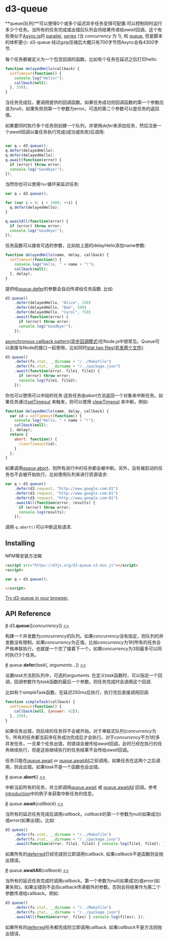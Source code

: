 # d3-queue

**queue(队列)**可以使得0个或多个延迟异步任务变得可配置:可以控制同时运行多少个任务。当所有的任务完成或出错后队列会将结果传递给*await*回调。这个有些类似于[Async.js](https://github.com/caolan/async)的 [parallel](https://github.com/caolan/async#paralleltasks-callback), [series](https://github.com/caolan/async#seriestasks-callback) (当 *concurrency* 为 1), 和 [queue](https://github.com/caolan/async#queue), 但是脚本的体积更小: d3-queue 经过gzip压缩后大概只有700字节而Async会有4300字节.


每个任务都被定义为一个包含回调的函数。比如有个任务在延迟之后打印hello:

```js
function delayedHello(callback) {
  setTimeout(function() {
    console.log("Hello!");
    callback(null);
  }, 250);
}
```

当任务完成后，要调用提供的回调函数。如果任务成功则回调函数的第一个参数应该为null，如果失败则第一个参数为error。可选的第二个参数可以是任务的返回值。

如果要同时执行多个任务则创建一个队列，并使用*defer*来添加任务，然后注册一个*await*回调以备任务执行完成(成功或失败)后调用:

```js

var q = d3.queue();
q.defer(delayedHello);
q.defer(delayedHello);
q.await(function(error) {
  if (error) throw error;
  console.log("Goodbye!");
});

```

当然你也可以使用`for`循环来延迟任务:


```js
var q = d3.queue();

for (var i = 0; i < 1000; ++i) {
  q.defer(delayedHello);
}

q.awaitAll(function(error) {
  if (error) throw error;
  console.log("Goodbye!");
});
```

任务函数可以接收可选的参数，比如给上面的delayHello添加name参数:

```js
function delayedHello(name, delay, callback) {
  setTimeout(function() {
    console.log("Hello, " + name + "!");
    callback(null);
  }, delay);
}
```

提供给[*queue*.defer](#queue_defer)的参数会自动传递给任务函数. 比如:

```js
d3.queue()
    .defer(delayedHello, "Alice", 250)
    .defer(delayedHello, "Bob", 500)
    .defer(delayedHello, "Carol", 750)
    .await(function(error) {
      if (error) throw error;
      console.log("Goodbye!");
    });
```
[asynchronous callback pattern(异步回调模式)](https://github.com/maxogden/art-of-node#callbacks)在Node.js中很常见。Queue可以直接与Node的接口一起使用，比如同时[stat two files(并发两个文件)](https://nodejs.org/dist/latest/docs/api/fs.html#fs_fs_stat_path_callback):

```js
d3.queue()
    .defer(fs.stat, __dirname + "/../Makefile")
    .defer(fs.stat, __dirname + "/../package.json")
    .await(function(error, file1, file2) {
      if (error) throw error;
      console.log(file1, file2);
    });
```

你也可以使用可以中段的任务:这些任务由*abort*方法返回一个对象来中断任务。如果任务通过[setTimeout](https://developer.mozilla.org/en-US/docs/Web/API/WindowTimers/setTimeout) 来触发，则可以使用 [clearTimeout](https://developer.mozilla.org/en-US/docs/Web/API/WindowTimers/clearTimeout) 来中断。例如:

```js
function delayedHello(name, delay, callback) {
  var id = setTimeout(function() {
    console.log("Hello, " + name + "!");
    callback(null);
  }, delay);
  return {
    abort: function() {
      clearTimeout(id);
    }
  };
}
```

如果调用[*queue*.abort](#queue_abort)，则所有进行中的任务都会被中断。另外，没有被启动的任务也不会被开始执行，比如使用队列来进行资源请求:

```js
var q = d3.queue()
    .defer(d3.request, "http://www.google.com:81")
    .defer(d3.request, "http://www.google.com:81")
    .defer(d3.request, "http://www.google.com:81")
    .awaitAll(function(error, results) {
      if (error) throw error;
      console.log(results);
    });
```

调用 `q.abort()`可以中断这些请求.

## Installing

NPM等安装方法略

```html
<script src="https://d3js.org/d3-queue.v3.min.js"></script>
<script>

var q = d3.queue();

</script>
```

[Try d3-queue in your browser.](https://tonicdev.com/npm/d3-queue)

## API Reference

<a href="#queue" name="queue">#</a> d3.<b>queue</b>([<i>concurrency</i>]) [<>](https://github.com/d3/d3-queue/blob/master/src/queue.js "Source")

构建一个并发数为*concurrency*的队列。如果*concurrency*没有指定，则队列的并发数没有限制。如果*concurrency*为正值。比如*concurrency*为1时所有的任务会严格串联执行，也就是一个完了接着下一个。如果*concurrency*为3则最多可以同时执行3个任务。

<a href="#queue_defer" name="queue_defer">#</a> <i>queue</i>.<b>defer</b>(<i>task</i>[, <i>arguments</i>…]) [<>](https://github.com/d3/d3-queue/blob/master/src/queue.js#L20 "Source")

设置*task*方法到队列中，可选的*arguments*. 在定义*task*函数时，可以指定一个回调，回调参数作为*task*函数的最后一个参数。则任务完成时会调用这个回调.

比如有个simpleTask函数，在延迟250ms后执行，执行完后直接调用回调:

```js
function simpleTask(callback) {
  setTimeout(function() {
    callback(null, {answer: 42});
  }, 250);
}
```

如果任务出错，则后续的任务将不会被开始。对于串联式队列(*concurrency*为1)，所有的任务都当前序任务成功完成后才会执行。对于*concurrency*不为1的多并发任务，一旦某个任务出错，则错误会被传给*await*回调，此时已经在执行的任务继续执行，但是这些继续执行的任务结果不会传给*await*回调。

任务只能在[*queue*.await](#queue_await) or [*queue*.awaitAll](#queue_awaitAll)之前调用。如果任务在这两个之后调用，则会出错。如果*task*不是一个函数也会出错。

<a href="#queue_abort" name="queue_abort">#</a> <i>queue</i>.<b>abort</b>() [<>](https://github.com/d3/d3-queue/blob/master/src/queue.js#L29 "Source")

中断当前所有的任务，并立即调用[*queue*.await](#queue_await) 或 [*queue*.awaitAll](#queue_awaitAll) 回调。参考 [introduction](#d3-queue)中的例子来获取中断任务的信息。

<a href="#queue_await" name="queue_await">#</a> <i>queue</i>.<b>await</b>(<i>callback</i>) [<>](https://github.com/d3/d3-queue/blob/master/src/queue.js#L33 "Source")

当所有的延迟任务完成后调用*callback*。*callback*的第一个参数为null(如果成功)或error(如果出错)。比如:

```js
d3.queue()
    .defer(fs.stat, __dirname + "/../Makefile")
    .defer(fs.stat, __dirname + "/../package.json")
    .await(function(error, file1, file2) { console.log(file1, file2); });
```

如果所有的[deferred](#queue_defer)已经完成则立即调用tcallback. 如果*callback*不是函数则会抛出错误。

<a href="#queue_awaitAll" name="queue_awaitAll">#</a> <i>queue</i>.<b>awaitAll</b>(<i>callback</i>) [<>](https://github.com/d3/d3-queue/blob/master/src/queue.js#L39 "Source")

当所有的延迟任务完成时调用*callback*。第一个参数为null(如果成功)或error(如果失败)。如果出错则不会向callback传递额外的参数。否则会将结果作为第二个参数传递给callback。例如:

```js
d3.queue()
    .defer(fs.stat, __dirname + "/../Makefile")
    .defer(fs.stat, __dirname + "/../package.json")
    .awaitAll(function(error, files) { console.log(files); });
```

如果所有的[deferred](#queue_defer)任务都完成则立即调用callback. 如果*callback*不是方法则抛出错误。
